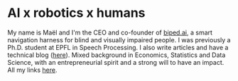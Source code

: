 # AI x robotics x humans

My name is Maël and I'm the CEO and co-founder of [biped.ai](https://biped.ai), a smart navigation harness for blind and visually impaired people. I was previously a Ph.D. student at EPFL in Speech Processing. I also write articles and have a technical blog ([here](https://maelfabien.github.io/)). Mixed background in Economics, Statistics and Data Science, with an entrepreneurial spirit and a strong will to have an impact. All my links [here](https://mael.ai).
